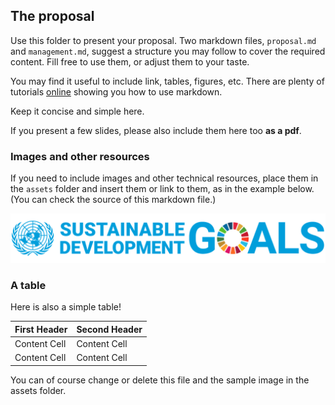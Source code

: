 ## The proposal

Use this folder to present your proposal. Two markdown files, `proposal.md` and `management.md`, suggest a structure you may follow to cover the required content. Fill free to use them, or adjust them to your taste.

You may find it useful to include link, tables, figures, etc. There are plenty of tutorials [online](https://docs.github.com/en/get-started/writing-on-github/getting-started-with-writing-and-formatting-on-github/basic-writing-and-formatting-syntax) showing you how to use markdown.

Keep it concise and simple here.

If you present a few slides, please also include them here too **as a pdf**.



### Images and other resources

If you need to include images and other technical resources, place them in the `assets` folder and insert them or link to them, as in the example below. (You can check the source of this markdown file.)

![The sustainable development goals.](assets/SDG_source_UN.org.png)


### A table

Here is also a simple table!

| First Header  | Second Header |
| ------------- | ------------- |
| Content Cell  | Content Cell  |
| Content Cell  | Content Cell  |


You can of course change or delete this file and the sample image in the assets folder.
